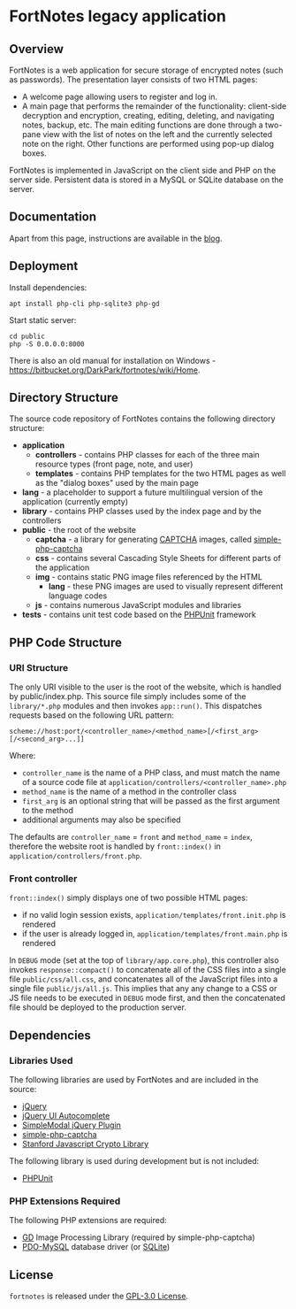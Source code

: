 FortNotes legacy application
============================

## Overview ##

FortNotes is a web application for secure storage of encrypted notes (such as passwords). The presentation layer consists of two HTML pages:
* A welcome page allowing users to register and log in.
* A main page that performs the remainder of the functionality: client-side decryption and encryption, creating, editing, deleting, and navigating notes, backup, etc. The main editing functions are done through a two-pane view with the list of notes on the left and the currently selected note on the right. Other functions are performed using pop-up dialog boxes.

FortNotes is implemented in JavaScript on the client side and PHP on the server side. Persistent data is stored in a MySQL or SQLite database on the server.

## Documentation ##

Apart from this page, instructions are available in the [blog](http://fortnotes.blogspot.com/).


## Deployment ##

Install dependencies:

`apt install php-cli php-sqlite3 php-gd`

Start static server:

```
cd public
php -S 0.0.0.0:8000
```

There is also an old manual for installation on Windows - https://bitbucket.org/DarkPark/fortnotes/wiki/Home.


## Directory Structure ##

The source code repository of FortNotes contains the following directory structure:

* **application**
  * **controllers** - contains PHP classes for each of the three main resource types (front page, note, and user)
  * **templates** - contains PHP templates for the two HTML pages as well as the "dialog boxes" used by the main page
* **lang** - a placeholder to support a future multilingual version of the application (currently empty)
* **library** - contains PHP classes used by the index page and by the controllers
* **public** - the root of the website
  * **captcha** - a library for generating [CAPTCHA](http://en.wikipedia.org/wiki/CAPTCHA) images, called [simple-php-captcha](https://github.com/claviska/simple-php-captcha)
  * **css** - contains several Cascading Style Sheets for different parts of the application
  * **img** - contains static PNG image files referenced by the HTML
    * **lang** - these PNG images are used to visually represent different language codes
  * **js** - contains numerous JavaScript modules and libraries
* **tests** - contains unit test code based on the [PHPUnit](http://www.phpunit.de/) framework


## PHP Code Structure ##

### URI Structure ###

The only URI visible to the user is the root of the website, which is handled by public/index.php. This source file simply includes some of the `library/*.php` modules and then invokes `app::run()`. This dispatches requests based on the following URL pattern:

`scheme://host:port/<controller_name>/<method_name>[/<first_arg>[/<second_arg>...]]`

Where:
* `controller_name` is the name of a PHP class, and must match the name of a source code file at `application/controllers/<controller_name>.php`
* `method_name` is the name of a method in the controller class
* `first_arg` is an optional string that will be passed as the first argument to the method
* additional arguments may also be specified

The defaults are `controller_name` = `front` and `method_name` = `index`, therefore the website root is handled by `front::index()` in `application/controllers/front.php`.

### Front controller ###

`front::index()` simply displays one of two possible HTML pages:
* if no valid login session exists, `application/templates/front.init.php` is rendered
* if the user is already logged in, `application/templates/front.main.php` is rendered

In `DEBUG` mode (set at the top of `library/app.core.php`), this controller also invokes `response::compact()` to concatenate all of the CSS files into a single file `public/css/all.css`, and concatenates all of the JavaScript files into a single file `public/js/all.js`. This implies that any any change to a CSS or JS file needs to be executed in `DEBUG` mode first, and then the concatenated file should be deployed to the production server.


## Dependencies ##

### Libraries Used ###

The following libraries are used by FortNotes and are included in the source:
* [jQuery](http://jquery.com/)
* [jQuery UI Autocomplete](http://jqueryui.com/autocomplete/)
* [SimpleModal jQuery Plugin](http://www.ericmmartin.com/projects/simplemodal/)
* [simple-php-captcha](https://github.com/claviska/simple-php-captcha)
* [Stanford Javascript Crypto Library](http://crypto.stanford.edu/sjcl/)

The following library is used during development but is not included:
* [PHPUnit](http://www.phpunit.de/)

### PHP Extensions Required ###

The following PHP extensions are required:
* [GD](http://php.net/manual/en/book.image.php) Image Processing Library (required by simple-php-captcha)
* [PDO-MySQL](http://www.php.net/manual/en/ref.pdo-mysql.php) database driver (or [SQLite](http://www.php.net/manual/en/sqlite3.installation.php))


## License ##

`fortnotes` is released under the [GPL-3.0 License](http://opensource.org/licenses/GPL-3.0).
